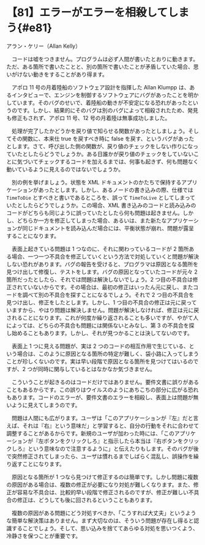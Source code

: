 # 【81】エラーがエラーを相殺してしまう{#e81}

<div class="author">アラン・ケリー（Allan Kelly）</div>

　コードは嘘をつきません。プログラムは必ず人間が書いたとおりに動きます。ただ、ある箇所で書いたことと、別の箇所で書いたことが矛盾していた場合、思いがけない動きをすることがあり得ます。

　アポロ 11 号の月着陸船のソフトウェア設計を指揮した Allan Klumpp は、あるインタビューで、エンジンを制御するソフトウェアにバグがあったことを明かしています。そのバグのせいで、着陸船の動きが不安定になる恐れがあったというのです。しかし、結果的にそのバグは別のバグによって相殺されたため、発見も修正もされず、アポロ 11 号、12 号の月着陸は無事成功しました。

　処理が完了したかどうかを戻り値で知らせる関数があったとしましょう。そしてその関数に、本来仕 true を戻すべき時に false を戻す、というバグがあったとします。さて、呼び出した側の関数が、戻り値のチェックをしない作りになっていたとしたらどうでしょうか。ある日誰かが戻り値のチェックをしていないことに気づいてチェックするコードを加えるまでは、何事も起きず、何も問題なく動いているように見えるのではないでしょうか。

　別の例を挙げましょう。状態を XML ドキュメントのかたちで保持するアプリケーションがあったとします。しかし、あるノードの書き込みの際、仕様では `TimeToDie` とすべきと書いであるところを、誤って `TimeToLive` としてしまっていたとしたらどうでしょうか。この場合、XML 書き込みのコードと読み込みのコードがどちらも同じように誤っていたとしたら何も問題は起きません。しかし、どちらか一方を修正してしまった場合、あるいは、また新たなアプリケーションが同じドキュメントを読み込んだ場合には、平衡状態が崩れ、問題が露呈することになります。

　表面上起きている問題は 1 つなのに、それに関わっているコードが 2 箇所ある場合、一つ一つ不具合を修正していくという方法で対処していくと問題が解決しない恐れがあります。バグの報告を受けると、プログラマは原因となる箇所を見つけ出して修復し、テストをします。バグの原因となっていたコードが元々 2 箇所だったとしたら、それでは問題は解決しないでしょう。2 つ目の不具合は修正されていないからです。その場合は、最初の修正はいったん元に戻し、またコードを調べて別の不具合を探すことになるでしょう。それで 2 つ目の不具合を見つけ出し、修正をしたとします。しかし、1 つ目の不具合の修正は元に戻っていますから、やはり問題は解決しません。問題が解決しなければ、修正は元に戻されることになります。これが何度か繰り返されることも多いですが、やがて人によっては、どちらの不具合も問題には関係ないとみなし、第 3 の不具合を探し始めることもあります。しかし、それが見つかることは決してないのです。

　表面上 1 つに見える問題が、実は 2 つのコードの相互作用で生じている、という場合は、このように原因となる箇所の特定が難しく、袋小路に入ってしまうことが珍しくないのです。実は早い段階で原因となる箇所を見つけてはいるのですが、2 つが同時に関与しているとはなかなか気づきません。

　こういうことが起きるのはコードだけではありません。要件文書に誤りがあることもあるからです。この誤りはウイルスのようにあちこちの部分に広がる恐れもあります。コードのエラーが、要件文書のエラーを相殺し、表面上は問題が無いように見えてしまうのです。

　問題は人間にも広がります。ユーザは「このアプリケーションが『左』だと言えば、それは『右』という意味だ」と学習すると、自分の行動をそれに合わせて調整することがあるからです。新規のユーザが加わった時には、「このアプリケーションが『左ボタンをクリックしろ』と指示したら本当は『右ボタンをクリックしろ』という意味なので注意するように」と伝えたりもします。そのバグが後で突然修正されてしまったら、ユーザは慣れるまでしばらく混乱し、誤操作を繰り返すことになります。

　原因となる箇所が 1 つなら見つけて修正するのは簡単です。しかし問題に複数の原因がある場合は、複数の修正が必要になり対処が難しくなります。また、修正が容易な不具合は、比較的早い段階で修正されるのですが、修正が難しい不具合の修正は、どうしても後に回されるということもあります。

　複数の原因がある問題にどう対処すべきか、「こうすれば大丈夫」というような簡単な解決策はありません。まず大切なのは、そういう問題が存在し得ると認識することでしょう。そして、思い込みを捨ててあらゆる対処を思いつくよう、冷静さを保つことが重要です。
